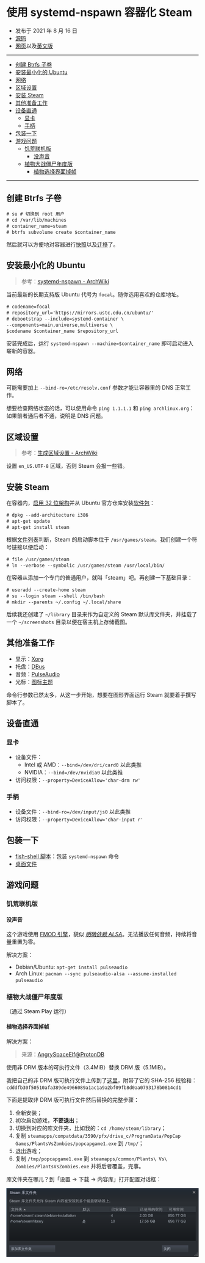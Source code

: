 # 使用 systemd-nspawn 容器化 Steam

- 发布于 2021 年 8 月 16 日
- [源码][source]
- [网页][page_zhs]以及[英文版][page]

[source]: https://github.com/liolok/liolok.com/blob/master/zhs/containerize-steam-with-systemd-nspawn/index.md
[page]: https://liolok.com/containerize-steam-with-systemd-nspawn/
[page_zhs]: https://liolok.com/zhs/containerize-steam-with-systemd-nspawn/

---

- [创建 Btrfs 子卷](#创建-btrfs-子卷)
- [安装最小化的 Ubuntu](#安装最小化的-ubuntu)
- [网络](#网络)
- [区域设置](#区域设置)
- [安装 Steam](#安装-steam)
- [其他准备工作](#其他准备工作)
- [设备直通](#设备直通)
  - [显卡](#显卡)
  - [手柄](#手柄)
- [包装一下](#包装一下)
- [游戏问题](#游戏问题)
  - [饥荒联机版](#饥荒联机版)
    - [没声音](#没声音)
  - [植物大战僵尸年度版](#植物大战僵尸年度版)
    - [植物选择界面掉帧](#植物选择界面掉帧)

---

## 创建 Btrfs 子卷

```console
# su # 切换到 root 用户
# cd /var/lib/machines
# container_name=steam
# btrfs subvolume create $container_name
```

然后就可以方便地对容器进行[快照][snapshot]以及[迁移][migrate]了。

[snapshot]: https://wiki.archlinux.org/title/Btrfs#Snapshots
[migrate]: https://wiki.archlinux.org/title/Btrfs#Send/receive

## 安装最小化的 Ubuntu

> 参考：[systemd-nspawn - ArchWiki](https://wiki.archlinux.org/title/Systemd-nspawn#Create_a_Debian_or_Ubuntu_environment)

当前最新的长期支持版 Ubuntu 代号为 `focal`。随你选用喜欢的仓库地址。

```console
# codename=focal
# repository_url='https://mirrors.ustc.edu.cn/ubuntu/'
# debootstrap --include=systemd-container \
--components=main,universe,multiverse \
$codename $container_name $repository_url
```

安装完成后，运行 `systemd-nspawn --machine=$container_name` 即可启动进入崭新的容器。

## 网络

可能需要加上 `--bind-ro=/etc/resolv.conf` 参数才能让容器里的 DNS 正常工作。

想要检查网络状态的话，可以使用命令 `ping 1.1.1.1` 和 `ping archlinux.org`：如果前者通后者不通，说明是 DNS 问题。

## 区域设置

> 参考：[生成区域设置 - ArchWiki](https://wiki.archlinux.org/title/Locale_(简体中文)#生成区域设置)

设置 `en_US.UTF-8` 区域，否则 Steam 会报一些错。

## 安装 Steam

在容器内，[启用 32 位架构][multiarch]并从 Ubuntu 官方仓库安装[软件包][package]：

[multiarch]: https://wiki.debian.org/Multiarch/Implementation#Using_multiarch
[package]: https://packages.ubuntu.com/focal/steam

```console
# dpkg --add-architecture i386
# apt-get update
# apt-get install steam
```

根据[文件列表][filelist]判断，Steam 的启动脚本位于 `/usr/games/steam`。我们创建一个符号链接以便启动：

[filelist]: https://packages.ubuntu.com/focal/i386/steam/filelist

```console
# file /usr/games/steam
# ln --verbose --symbolic /usr/games/steam /usr/local/bin/
```

在容器从添加一个专门的普通用户，就叫「steam」吧。再创建一下基础目录：

```console
# useradd --create-home steam
# su --login steam --shell /bin/bash
# mkdir --parents ~/.config ~/.local/share
```

后续我还创建了 `~/library` 目录来作为自定义的 Steam 默认库文件夹，并挂载了一个
`~/screenshots` 目录以便在宿主机上存储截图。


## 其他准备工作

- 显示：[Xorg][xorg]
- 托盘：[DBus][dbus]
- 音频：[PulseAudio][pulseaudio]
- 光标：[图标主题][styles]

命令行参数已然太多，从这一步开始，想要在图形界面运行 Steam 就要着手撰写脚本了。

[xorg]: https://liolok.com/run-desktop-app-with-systemd-nspawn-container/#xorg
[dbus]: https://liolok.com/run-desktop-app-with-systemd-nspawn-container/#dbus-tray
[pulseaudio]: https://liolok.com/run-desktop-app-with-systemd-nspawn-container/#pulseaudio
[styles]: https://liolok.com/run-desktop-app-with-systemd-nspawn-container/#styles

## 设备直通

### 显卡

- 设备文件：
  - Intel 或 AMD：`--bind=/dev/dri/card0` 以此类推
  - NVIDIA：`--bind=/dev/nvidia0` 以此类推
- 访问权限：`--property=DeviceAllow='char-drm rw'`

### 手柄

- 设备文件：`--bind-ro=/dev/input/js0` 以此类推
- 访问权限：`--property=DeviceAllow='char-input r'`

## 包装一下

- [fish-shell 脚本][script]：包装 `systemd-nspawn` 命令
- [桌面文件][desktop-entry]

[script]: https://github.com/liolok/dotfiles/blob/master/.local/bin/steam
[desktop-entry]: https://github.com/liolok/dotfiles/blob/master/.local/share/applications/steam.desktop

## 游戏问题

### 饥荒联机版

#### 没声音

这个游戏使用 [FMOD 引擎][fmod]，貌似 *[明确依赖 ALSA][alsa]*。无法播放任何音频，持续将音量重置为零。

[alsa]: https://wiki.archlinux.org/title/Steam/Troubleshooting#Configure_PulseAudio
[fmod]: https://wiki.archlinux.org/title/Steam/Troubleshooting#FMOD_sound_engine

解决方案：
- Debian/Ubuntu: `apt-get install pulseaudio`
- Arch Linux: `pacman --sync pulseaudio-alsa --assume-installed pulseaudio`

<!-- #### CJK Font Messed Up -->

### 植物大战僵尸年度版

（通过 Steam Play 运行）

#### 植物选择界面掉帧

解决方案：

> 来源：[AngrySpaceElf@ProtonDB](https://www.protondb.com/app/3590#l7L1gAH52v)

使用非 DRM 版本的可执行文件（3.4MiB）替换 DRM 版（5.1MiB）。

我把自己的非 DRM 版可执行文件上传到了[这里](../../containerize-steam-with-systemd-nspawn/pvz-non-drm.tar)，附带了它的
SHA-256 校验和：`cdddfb30f50510afa389de4966089a1ac1a9a2bf09fb8d0aa0793178b0814cd1`

下面是提取非 DRM 版可执行文件然后替换的完整步骤：

1. 全新安装；
2. 初次启动游戏，**不要退出**；
3. 切换到对应的库文件夹，比如我的：`cd /home/steam/library`；
4. 复制 `steamapps/compatdata/3590/pfx/drive_c/ProgramData/PopCap Games/PlantsVsZombies/popcapgame1.exe` 到 `/tmp/`；
5. 退出游戏；
6. 复制 `/tmp/popcapgame1.exe` 到 `steamapps/common/Plants\ Vs\ Zombies/PlantsVsZombies.exe` 并将后者覆盖，完事。

库文件夹在哪儿？到「设置 -> 下载 -> 内容库」打开配置对话框：

![library-folders](steam-library-folders.png)
